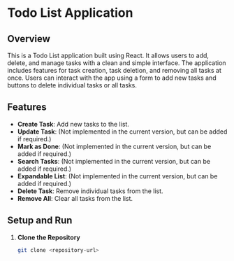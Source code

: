 # Todo List Application

## Overview
This is a Todo List application built using React. It allows users to add, delete, and manage tasks with a clean and simple interface. The application includes features for task creation, task deletion, and removing all tasks at once. Users can interact with the app using a form to add new tasks and buttons to delete individual tasks or all tasks.

## Features
- **Create Task**: Add new tasks to the list.
- **Update Task**: (Not implemented in the current version, but can be added if required.)
- **Mark as Done**: (Not implemented in the current version, but can be added if required.)
- **Search Tasks**: (Not implemented in the current version, but can be added if required.)
- **Expandable List**: (Not implemented in the current version, but can be added if required.)
- **Delete Task**: Remove individual tasks from the list.
- **Remove All**: Clear all tasks from the list.

## Setup and Run

1. **Clone the Repository**
   ```bash
   git clone <repository-url>
